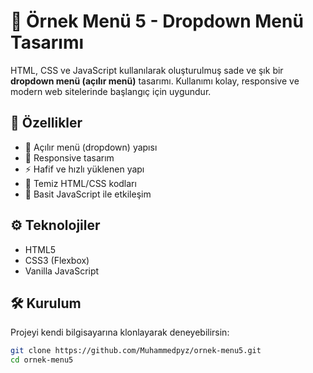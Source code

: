 # 🧭 Örnek Menü 5 - Dropdown Menü Tasarımı

HTML, CSS ve JavaScript kullanılarak oluşturulmuş sade ve şık bir **dropdown menü (açılır menü)** tasarımı. Kullanımı kolay, responsive ve modern web sitelerinde başlangıç için uygundur.

## 🚀 Özellikler

- 🔽 Açılır menü (dropdown) yapısı
- 📱 Responsive tasarım
- ⚡ Hafif ve hızlı yüklenen yapı
- 🎨 Temiz HTML/CSS kodları
- 🧠 Basit JavaScript ile etkileşim

## ⚙️ Teknolojiler

- HTML5
- CSS3 (Flexbox)
- Vanilla JavaScript

## 🛠️ Kurulum

Projeyi kendi bilgisayarına klonlayarak deneyebilirsin:

```bash
git clone https://github.com/Muhammedpyz/ornek-menu5.git
cd ornek-menu5
